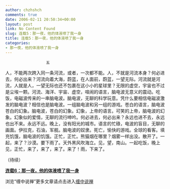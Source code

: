 ```yaml
---
author: chzhshch
comments: true
date: 2006-02-11 20:50:34+00:00
layout: post
link: No Content Found
slug: 连载5：那一夜，他的体液喷了我一身
title: 连载5：那一夜，他的体液喷了我一身
categories:
- 那一夜，他的体液喷了我一身
---
```


			

                      五

  人，不能两次跨入同一条河流，或者，一次都不能。人，不就是河流本身？何必进去，何必出来？河流向着大海，蔚蓝，在人面前，蔚蓝，一望无际。河流就是河流，人就是人，一望无际也还不包裹在这小小的星球里？无限的虚空，宇宙也不过是尘埃一颗。河流、海洋、宇宙、虚空，喧闹的语言，脑电波无意义的震动。吃饭，电磁波传来的一串脑电波。脑电波，无聊的科学玩意。凭什么要相信电磁波激发的脑电波？相信也是脑电波。一组脑电波和另一组的游戏。苍白的语言，脑电波苍白的幻象。脑电波，苍白的幻象。幻象，上帝的语言。可笑的上帝，脑电波的幻象。幻象似的爱情，无聊的流行呻吟。何必进去，何必出来？永远也进不去，永远也出不来。永远不远。晚上，没有阳光的城市。语言的忙碌，电波的盲目，无聊的画面。伊拉克，石油，军舰。脑电波的奴隶。死亡，愉快的游戏。全球的看客。填充饥饿，脑电波的饥饿。正忙，正忙。熊猫烟在哪里？烟雾一样出没。散开了。一起，来了？沙漠。要下雨了。天外黑风吹海立。见，望，南山。一起吃饭，晚上见，正忙，来了，来了，来了。来了！雨，下来了。

（待续）

[**连载6：那一夜，他的体液喷了我一身**](http://blog.sina.com.cn/u/486e105c01000247)

浏览“缠中说禅”更多文章请点击进入[缠中说禅](http://blog.sina.com.cn/m/chzhshch)
